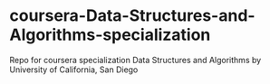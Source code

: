 # coursera-Data-Structures-and-Algorithms-specialization
Repo for coursera specialization Data Structures and Algorithms by University of California, San Diego
